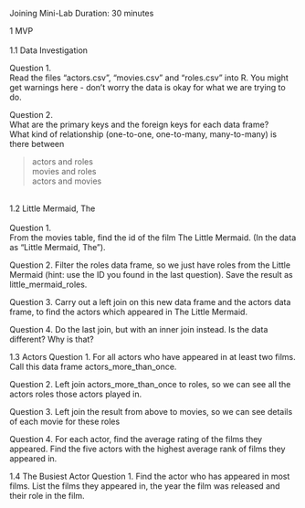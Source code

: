 Joining Mini-Lab
Duration: 30 minutes

1 MVP <br>
<br>
1.1 Data Investigation

Question 1.<br>
Read the files “actors.csv”, “movies.csv” and “roles.csv” into R.  You might get warnings here - don’t worry the data is okay for what we are trying to do.



Question 2.<br>
What are the primary keys and the foreign keys for each data frame?<br>
What kind of relationship (one-to-one, one-to-many, many-to-many) is there between
<blockquote>actors and roles<br>
movies and roles<br>
actors and movies<br>
</blockquote>

<br>
1.2 Little Mermaid, The<br>
<br>
Question 1.<br>
From the movies table, find the id of the film The Little Mermaid. (In the data as “Little Mermaid, The”).



Question 2.
Filter the roles data frame, so we just have roles from the Little Mermaid (hint: use the ID you found in the last question). Save the result as little_mermaid_roles.



Question 3.
Carry out a left join on this new data frame and the actors data frame, to find the actors which appeared in The Little Mermaid.



Question 4.
Do the last join, but with an inner join instead. Is the data different? Why is that?



1.3 Actors
Question 1.
For all actors who have appeared in at least two films. Call this data frame actors_more_than_once.



Question 2.
Left join actors_more_than_once to roles, so we can see all the actors roles those actors played in.



Question 3.
Left join the result from above to movies, so we can see details of each movie for these roles

Question 4.
For each actor, find the average rating of the films they appeared. Find the five actors with the highest average rank of films they appeared in.

1.4 The Busiest Actor
Question 1.
Find the actor who has appeared in most films. List the films they appeared in, the year the film was released and their role in the film.